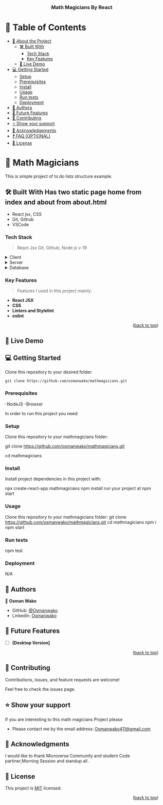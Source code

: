 <a name="readme-top"></a>

<div align="center">

  <h3><b>Math Magicians By React </b></h3>

</div>

<!-- TABLE OF CONTENTS -->

# 📗 Table of Contents

- [📖 About the Project](#about-project)
  - [🛠 Built With](#built-with)
    - [Tech Stack](#tech-stack)
    - [Key Features](#key-features)
  - [🚀 Live Demo](#live-demo)
- [💻 Getting Started](#getting-started)
  - [Setup](#setup)
  - [Prerequisites](#prerequisites)
  - [Install](#install)
  - [Usage](#usage)
  - [Run tests](#run-tests)
  - [Deployment](#triangular_flag_on_post-deployment)
- [👥 Authors](#authors)
- [🔭 Future Features](#future-features)
- [🤝 Contributing](#contributing)
- [⭐️ Show your support](#support)
- [🙏 Acknowledgements](#acknowledgements)
- [❓ FAQ (OPTIONAL)](#faq)
- [📝 License](#license)

<!-- PROJECT DESCRIPTION -->

# 📖 Math Magicians <a name="about-project"></a>

This is simple project of to do lists structure example. 

## 🛠 Built With <a name="built-with"></a> Has two static page home from index and about from about.html
- React jsx, CSS
- Git, Github
- VSCode
### Tech Stack <a name="tech-stack"></a>
> React Jsx
> Git,
> Github,
> Node js v-19
<details>
  <summary>Client</summary>
  <ul>
    <li><a href="https://react.dev/">html</a></li>
    <li><a href="https://legacy.reactjs.org/docs/faq-styling.html">css</a></li>

  </ul>
</details>

<details>
  <summary>Server</summary>
  
</details>

<details>
<summary>Database</summary>
  <ul>
    <li><a href="#">No database for time being</a></li>
  </ul>
</details>

<!-- Features -->

### Key Features <a name="key-features"></a>
> Features I used in this project mainly:

- **React JSX**
- **CSS**
- **Linters and Stylelint**
- **eslint**

<p align="right">(<a href="#readme-top">back to top</a>)</p>

<!-- LIVE DEMO -->

## 🚀 Live Demo <a name="live-demo"></a>

<!-- [Live](https://osmanwako.github.io/Todoliststructure/) -->

<!-- GETTING STARTED -->

## 💻 Getting Started <a name="getting-started"></a>

Clone this repository to your desired folder:

```
git clone https://github.com/osmanwako/mathmagicians.git
```
### Prerequisites

-NodeJS
-Browser

In order to run this project you need:

### Setup

Clone this repository to your mathmagicians folder:

git clone https://github.com/osmanwako/mathmagicians.git

cd mathmagicians
### Install

Install project dependencies in this project with:

npx create-react-app mathmagicians
npm install 
run your project at npm start
### Usage
Clone this repository to your mathmagicians folder:
git clone https://github.com/osmanwako/mathmagicians.git
cd mathmagicians
npm i
npm start 

### Run tests
npm test

### Deployment
N/A
<!-- AUTHORS -->

## 👥 Authors <a name="authors"></a>

👤 **Osman Wako**

- GitHub: [@Osmanwako](https://github.com/osmanwako)
- LinkedIn: [Osmanwako](https://www.linkedin.com/in/osmanwako411/)
     
<!-- FUTURE FEATURES -->

## 🔭 Future Features <a name="future-features"></a>

- [ ] **[Desktop Version]**


<p align="right">(<a href="#readme-top">back to top</a>)</p>

<!-- CONTRIBUTING -->

## 🤝 Contributing <a name="contributing"></a>

Contributions, issues, and feature requests are welcome!

Feel free to check the issues page.

<!-- SUPPORT -->

## ⭐️ Show your support <a name="support"></a>

If you are interesting to this math magicians Project please

- Please contact me by the email address: Osmanwako411@gmail.com

<!-- ACKNOWLEDGEMENTS -->

## 🙏 Acknowledgments <a name="acknowledgements"></a>

I would like to thank Microverse Community and student Code partiner,Morning Session and standup all .

<!-- LICENSE -->

## 📝 License <a name="license"></a>

This project is [MIT](./MIT.md) licensed.

<p align="right">(<a href="#readme-top">back to top</a>)</p>
